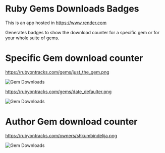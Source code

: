 # Ruby Gems Downloads Badges

This is an app hosted in https://www.render.com

Generates badges to show the download counter for a specific gem or for your whole suite of gems.

# Specific Gem download counter

https://rubyontracks.com/gems/just_the_gem.png

![Gem Downloads](https://rubyontracks.com/badges/gems/just_the_gem)

https://rubyontracks.com/gems/date_defaulter.png

![Gem Downloads](https://rubyontracks.com/badges/gems/date_defaulter)

# Author Gem download counter

https://rubyontracks.com/owners/shkumbindelija.png

![Gem Downloads](https://rubyontracks.com/badges/owners/shkumbindelija)

